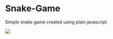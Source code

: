 # Snake-Game
Simple snake game created using plain javascript. 

<img src="https://user-images.githubusercontent.com/30766392/81262371-5d4d6b80-905b-11ea-8be9-c68d4aa63a31.gif"/>
